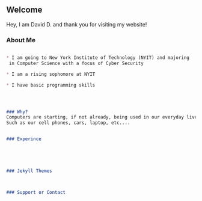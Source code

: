 ## Welcome 

Hey, I am David D. and thank you for visiting my website!

### About Me
```markdown

* I am going to New York Institute of Technology (NYIT) and majoring
 in Computer Science with a focus of Cyber Security

* I am a rising sophomore at NYIT  

* I have basic programming skills




### Why?
Computers are starting, if not already, being used in our everyday lives.
Such as our cell phones, cars, laptop, etc.... 


### Experince





### Jekyll Themes



### Support or Contact


